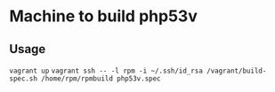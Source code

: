 Machine to build php53v
========

Usage
-------
`vagrant up`
`vagrant ssh -- -l rpm -i ~/.ssh/id_rsa /vagrant/build-spec.sh /home/rpm/rpmbuild php53v.spec`
